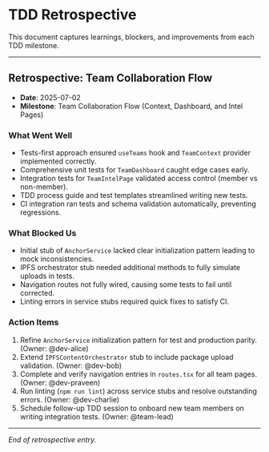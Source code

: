 # TDD Retrospective

This document captures learnings, blockers, and improvements from each TDD milestone.

---

## Retrospective: Team Collaboration Flow

- **Date**: 2025-07-02
- **Milestone**: Team Collaboration Flow (Context, Dashboard, and Intel Pages)

### What Went Well
- Tests-first approach ensured `useTeams` hook and `TeamContext` provider implemented correctly.
- Comprehensive unit tests for `TeamDashboard` caught edge cases early.
- Integration tests for `TeamIntelPage` validated access control (member vs non-member).
- TDD process guide and test templates streamlined writing new tests.
- CI integration ran tests and schema validation automatically, preventing regressions.

### What Blocked Us
- Initial stub of `AnchorService` lacked clear initialization pattern leading to mock inconsistencies.
- IPFS orchestrator stub needed additional methods to fully simulate uploads in tests.
- Navigation routes not fully wired, causing some tests to fail until corrected.
- Linting errors in service stubs required quick fixes to satisfy CI.

### Action Items
1. Refine `AnchorService` initialization pattern for test and production parity. (Owner: @dev-alice)
2. Extend `IPFSContentOrchestrator` stub to include package upload validation. (Owner: @dev-bob)
3. Complete and verify navigation entries in `routes.tsx` for all team pages. (Owner: @dev-praveen)
4. Run linting (`npm run lint`) across service stubs and resolve outstanding errors. (Owner: @dev-charlie)
5. Schedule follow-up TDD session to onboard new team members on writing integration tests. (Owner: @team-lead)

---

*End of retrospective entry.*
